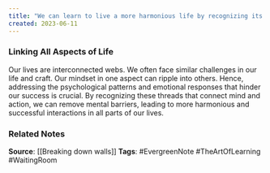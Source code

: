 ```yaml
---
title: "We can learn to live a more harmonious life by recognizing its interconnected nature"
created: 2023-06-11
---
```


### Linking All Aspects of Life
Our lives are interconnected webs. We often face similar challenges in our life and craft. Our mindset in one aspect can ripple into others. Hence, addressing the psychological patterns and emotional responses that hinder our success is crucial. By recognizing these threads that connect mind and action, we can remove mental barriers, leading to more harmonious and successful interactions in all parts of our lives.

### Related Notes
**Source**: [[Breaking down walls]]
**Tags**: #EvergreenNote #TheArtOfLearning #WaitingRoom 

